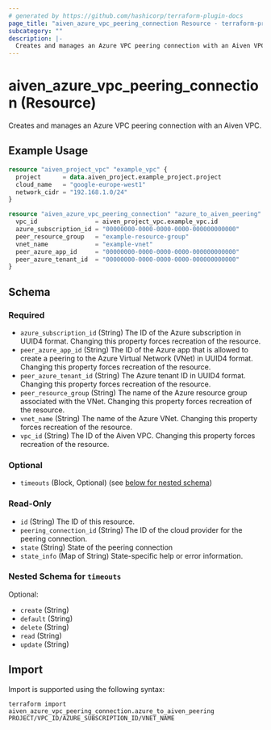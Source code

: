 ```yaml
---
# generated by https://github.com/hashicorp/terraform-plugin-docs
page_title: "aiven_azure_vpc_peering_connection Resource - terraform-provider-aiven"
subcategory: ""
description: |-
  Creates and manages an Azure VPC peering connection with an Aiven VPC.
---
```


# aiven_azure_vpc_peering_connection (Resource)

Creates and manages an Azure VPC peering connection with an Aiven VPC.

## Example Usage

```terraform
resource "aiven_project_vpc" "example_vpc" {
  project      = data.aiven_project.example_project.project
  cloud_name   = "google-europe-west1"
  network_cidr = "192.168.1.0/24"
}

resource "aiven_azure_vpc_peering_connection" "azure_to_aiven_peering" {
  vpc_id                = aiven_project_vpc.example_vpc.id
  azure_subscription_id = "00000000-0000-0000-0000-000000000000"
  peer_resource_group   = "example-resource-group"
  vnet_name             = "example-vnet"
  peer_azure_app_id     = "00000000-0000-0000-0000-000000000000"
  peer_azure_tenant_id  = "00000000-0000-0000-0000-000000000000"
}
```

<!-- schema generated by tfplugindocs -->
## Schema

### Required

- `azure_subscription_id` (String) The ID of the Azure subscription in UUID4 format. Changing this property forces recreation of the resource.
- `peer_azure_app_id` (String) The ID of the Azure app that is allowed to create a peering to the Azure Virtual Network (VNet) in UUID4 format. Changing this property forces recreation of the resource.
- `peer_azure_tenant_id` (String) The Azure tenant ID in UUID4 format. Changing this property forces recreation of the resource.
- `peer_resource_group` (String) The name of the Azure resource group associated with the VNet. Changing this property forces recreation of the resource.
- `vnet_name` (String) The name of the Azure VNet. Changing this property forces recreation of the resource.
- `vpc_id` (String) The ID of the Aiven VPC. Changing this property forces recreation of the resource.

### Optional

- `timeouts` (Block, Optional) (see [below for nested schema](#nestedblock--timeouts))

### Read-Only

- `id` (String) The ID of this resource.
- `peering_connection_id` (String) The ID of the cloud provider for the peering connection.
- `state` (String) State of the peering connection
- `state_info` (Map of String) State-specific help or error information.

<a id="nestedblock--timeouts"></a>
### Nested Schema for `timeouts`

Optional:

- `create` (String)
- `default` (String)
- `delete` (String)
- `read` (String)
- `update` (String)

## Import

Import is supported using the following syntax:

```shell
terraform import aiven_azure_vpc_peering_connection.azure_to_aiven_peering PROJECT/VPC_ID/AZURE_SUBSCRIPTION_ID/VNET_NAME
```
